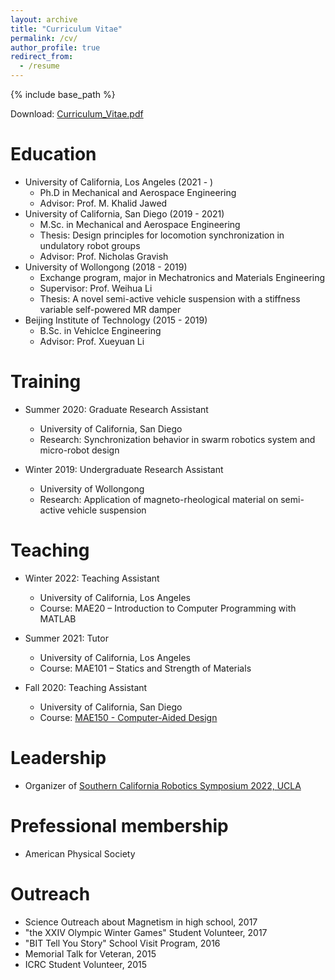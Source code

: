 ```yaml
---
layout: archive
title: "Curriculum Vitae"
permalink: /cv/
author_profile: true
redirect_from:
  - /resume
---
```


{% include base_path %}

Download: [Curriculum_Vitae.pdf](https://zhuonan-hao.github.io/Homepage/files/Curriculum_Vitae.pdf)

Education
======
* University of California, Los Angeles (2021 - )
  * Ph.D in Mechanical and Aerospace Engineering
  * Advisor: Prof. M. Khalid Jawed
* University of California, San Diego (2019 - 2021)
  * M.Sc. in Mechanical and Aerospace Engineering
  * Thesis: Design principles for locomotion synchronization in undulatory robot groups
  * Advisor: Prof. Nicholas Gravish
* University of Wollongong (2018 - 2019)
  * Exchange program, major in Mechatronics and Materials Engineering
  * Supervisor: Prof. Weihua Li
  * Thesis: A novel semi-active vehicle suspension with a stiffness variable self-powered MR damper
* Beijing Institute of Technology (2015 - 2019)
  * B.Sc. in Vehiclce Engineering 
  * Advisor: Prof. Xueyuan Li
 
Training
======
* Summer 2020: Graduate Research Assistant
  * University of California, San Diego
  * Research: Synchronization behavior in swarm robotics system and micro-robot design 

* Winter 2019: Undergraduate Research Assistant
  * University of Wollongong
  * Research: Application of magneto-rheological material on semi-active vehicle suspension 
  
Teaching
======
* Winter 2022: Teaching Assistant
  * University of California, Los Angeles
  * Course: MAE20 – Introduction to Computer Programming with MATLAB

* Summer 2021: Tutor
  * University of California, Los Angeles
  * Course: MAE101 – Statics and Strength of Materials

* Fall 2020: Teaching Assistant
  * University of California, San Diego
  * Course: [MAE150 - Computer-Aided Design](https://www.ucsd.edu/catalog/courses/MAE.html)
  
<!-- Skills
======
* Python (Tensorflow, [Pybullet](https://pybullet.org/wordpress/), ...)
* Matlab & Simulink (Simscape, [DLTdv](http://biomech.web.unc.edu/dltdv/), ...)
* Computer-aided Design: AutoCAD, Solidwork, Inventor, ...
* Finite Element Analysis: ANSYS, COMSOL, ...
* Operation System: [ROS](https://www.ros.org/), Ubuntu, ...
* First Person Shooter (•‾̑⌣‾̑•)✧˖°: Counter-Strike 1.6, [CrossFire](https://www.z8games.com/), ...
-->

Leadership
======
* Organizer of [Southern California Robotics Symposium 2022, UCLA](https://www.scr.ucla.edu/)

Prefessional membership
======
* American Physical Society

Outreach
======
* Science Outreach about Magnetism in high school, 2017
* "the XXIV Olympic Winter Games" Student Volunteer, 2017
* "BIT Tell You Story" School Visit Program, 2016
* Memorial Talk for Veteran, 2015
* ICRC Student Volunteer, 2015

